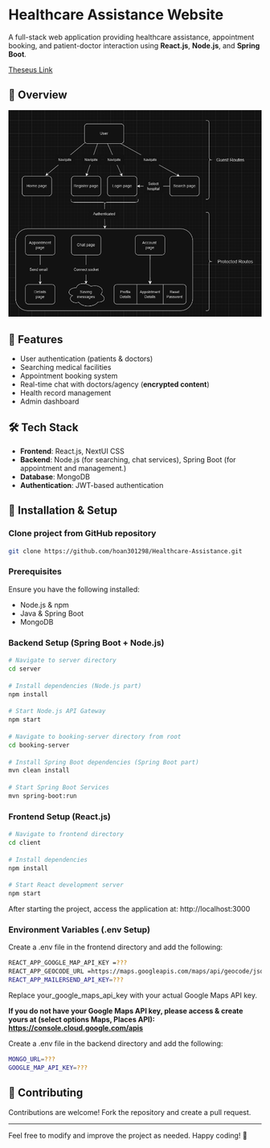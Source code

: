 # Healthcare Assistance Website

A full-stack web application providing healthcare assistance, appointment booking, and patient-doctor interaction using **React.js**, **Node.js**, and **Spring Boot**.

[Theseus Link](https://www.theseus.fi/handle/10024/861496)

## 📸 Overview
![Overview](./Overview.png)

## 🚀 Features
- User authentication (patients & doctors)
- Searching medical facilities
- Appointment booking system
- Real-time chat with doctors/agency (**encrypted content**)
- Health record management
- Admin dashboard

## 🛠️ Tech Stack
- **Frontend**: React.js, NextUI CSS
- **Backend**: Node.js (for searching, chat services), Spring Boot (for appointment and management.)
- **Database**: MongoDB
- **Authentication**: JWT-based authentication

## 🎯 Installation & Setup

### Clone project from GitHub repository
```sh
git clone https://github.com/hoan301298/Healthcare-Assistance.git
```

### Prerequisites
Ensure you have the following installed:
- Node.js & npm
- Java & Spring Boot
- MongoDB

### Backend Setup (Spring Boot + Node.js)
```sh
# Navigate to server directory
cd server

# Install dependencies (Node.js part)
npm install

# Start Node.js API Gateway
npm start

# Navigate to booking-server directory from root
cd booking-server

# Install Spring Boot dependencies (Spring Boot part)
mvn clean install

# Start Spring Boot Services
mvn spring-boot:run
```

### Frontend Setup (React.js)
```sh
# Navigate to frontend directory
cd client

# Install dependencies
npm install

# Start React development server
npm start
```

After starting the project, access the application at: http://localhost:3000

### Environment Variables (.env Setup)

Create a .env file in the frontend directory and add the following:
```sh
REACT_APP_GOOGLE_MAP_API_KEY =???
REACT_APP_GEOCODE_URL =https://maps.googleapis.com/maps/api/geocode/json
REACT_APP_MAILERSEND_API_KEY=???
```
Replace your_google_maps_api_key with your actual Google Maps API key.

**If you do not have your Google Maps API key, please access & create yours at (select options Maps, Places API): https://console.cloud.google.com/apis**

Create a .env file in the backend directory and add the following:
```sh
MONGO_URL=???
GOOGLE_MAP_API_KEY=???
```

## 🤝 Contributing
Contributions are welcome! Fork the repository and create a pull request.

---
Feel free to modify and improve the project as needed. Happy coding! 🎉


